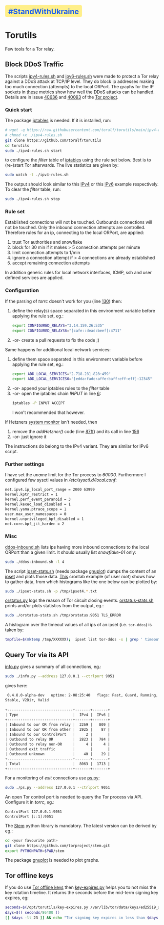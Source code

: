 [![StandWithUkraine](https://raw.githubusercontent.com/vshymanskyy/StandWithUkraine/main/badges/StandWithUkraine.svg)](https://github.com/vshymanskyy/StandWithUkraine/blob/main/docs/README.md)

# Torutils

Few tools for a Tor relay.

## Block DDoS Traffic

The scripts [ipv4-rules.sh](./ipv4-rules.sh) and [ipv6-rules.sh](./ipv6-rules.sh) were made
to protect a Tor relay against a DDoS attack at TCP/IP level.
They do block ip addresses making too much connection (attempts) to the local ORPort.
The graphs for the IP sockets in [these](./doc/network-metric.svg) metrics show how well the DDoS attacks can be handled.
Details are in issue [40636](https://gitlab.torproject.org/tpo/core/tor/-/issues/40636)
and [40093](https://gitlab.torproject.org/tpo/community/support/-/issues/40093#note_2841393)
of the [Tor project](https://www.torproject.org/).

### Quick start
The package [iptables](https://www.netfilter.org/projects/iptables/) is needed.
If it is installed, run:

```bash
# wget -q https://raw.githubusercontent.com/toralf/torutils/main/ipv4-rules.sh -O ipv4-rules.sh
# chmod +x ./ipv4-rules.sh
git clone https://github.com/toralf/torutils
cd torutils
sudo ./ipv4-rules.sh start
```

to configure the _filter_  table of [iptables](https://upload.wikimedia.org/wikipedia/commons/3/37/Netfilter-packet-flow.svg) using the rule set below. Best is to (re-)start Tor afterwards.
The live statistics are given by:

```bash
sudo watch -t ./ipv4-rules.sh
```

The output should look similar to this [IPv4](./doc/iptables-L.txt) or this [IPv6](./doc/ip6tables-L.txt) example respectively.
To clear the _filter_ table, run:

```bash
sudo ./ipv4-rules.sh stop
```

### Rule set

Established connections will not be touched.
Outbounds connections will not be touched.
Only the inbound connection attempts are controlled.
Therefore rules for an ip, connecting to the local ORPort, are applied:

1. trust Tor authorities and snowflake
1. block for 30 min if it makes > 5 connection attempts per minute
1. limit connection attempts to 1/min
1. ignore a connection attempt if > 4 connections are already established
1. accept remaining connection attempts

In addition generic rules for local network interfaces, ICMP, ssh and user defined services are applied.

### Configuration
If the parsing of _torrc_ doesn't work for you (line [130](ipv4-rules.sh#L130)) then:
1. define the relay(s) space separated in this environment variable before applying the rule set, eg.:
    ```bash
    export CONFIGURED_RELAYS="3.14.159.26:535"
    export CONFIGURED_RELAYS6="[cafe::dead:beef]:4711"
    ```
1. -or- create a pull requests to fix the code ;)


Same happens for additional local network services:
1. define them space separated in this environment variable before applying the rule set, eg.:
    ```bash
    export ADD_LOCAL_SERVICES="2.718.281.828:459"
    export ADD_LOCAL_SERVICES6="[edda:fade:affe:baff:eff:eff]:12345"
    ```
1. -or- append your iptables rules to the _filter_ table
1. -or- open the iptables chain _INPUT_ in line [6](ipv4-rules.sh#L6):
    ```bash
    iptables -P INPUT ACCEPT
    ```
    I won't recommended that however.

If Hetzners [system monitor](https://docs.hetzner.com/robot/dedicated-server/security/system-monitor/) isn't needed, then
1. remove the _addHetzner()_ code (line [87ff](ipv4-rules.sh#L87)) and its call in line [156](ipv4-rules.sh#L156)
1. -or- just ignore it

The instructions do belong to the IPv4 variant.
They are similar for IPv6 script.

### Further settings

I have set the _uname_ limit for the Tor process to _60000_.
Furthermore I configured few sysctl values in _/etc/sysctl.d/local.conf_:

```console
net.ipv4.ip_local_port_range = 2000 63999
kernel.kptr_restrict = 1
kernel.perf_event_paranoid = 3
kernel.kexec_load_disabled = 1
kernel.yama.ptrace_scope = 1
user.max_user_namespaces = 0
kernel.unprivileged_bpf_disabled = 1
net.core.bpf_jit_harden = 2
```

### Misc

[ddos-inbound.sh](./ddos-inbound.sh) lists ips having more inbound connections to the local ORPort than a given limit.
It should usually list _snowflake-01_ only:

```bash
sudo ./ddos-inbound.sh -l 4
```

The script [ipset-stats.sh](./ipset-stats.sh) (needs package [gnuplot](http://www.gnuplot.info/))
dumps the content of an [ipset](https://ipset.netfilter.org) and plots those data.
[This](./doc/crontab.txt) crontab example (of user _root_) shows how to gather data,
from which histograms like the one below can be plotted by:

```bash
sudo ./ipset-stats.sh -p /tmp/ipset4.*.txt
```

[orstatus.py](./orstatus.py) logs the reason of Tor circuit closing events.
[orstatus-stats.sh](./orstatus-stats.sh) prints and/or plots statistics from the output, eg.:

```bash
sudo ./orstatus-stats.sh /tmp/orstatus.9051 TLS_ERROR
```

A histogram over the timeout values of all ips of an ipset (i.e. `tor-ddos`) is taken by:

```bash
tmpfile=$(mktemp /tmp/XXXXXX);  ipset list tor-ddos -s | grep ' timeout ' | grep -v ' inet' | awk '{ print $3 }' | sort -bn > $tmpfile; gnuplot -e 'set terminal dumb; set border back; set key noautotitle; set title "ips per timeout"; set xlabel "ips"; plot "'$tmpfile'" pt "o";'; rm $tmpfile
```

## Query Tor via its API

[info.py](./info.py) gives a summary of all  connections, eg.:

```bash
sudo ./info.py --address 127.0.0.1 --ctrlport 9051
```

gives here:

```console
 0.4.8.0-alpha-dev   uptime: 2-08:25:40   flags: Fast, Guard, Running, Stable, V2Dir, Valid

+------------------------------+-------+-------+
| Type                         |  IPv4 |  IPv6 |
+------------------------------+-------+-------+
| Inbound to our OR from relay |  2269 |   809 |
| Inbound to our OR from other |  2925 |    87 |
| Inbound to our ControlPort   |     2 |       |
| Outbound to relay OR         |  2823 |   784 |
| Outbound to relay non-OR     |     4 |     4 |
| Outbound exit traffic        |       |       |
| Outbound unknown             |    40 |    29 |
+------------------------------+-------+-------+
| Total                        |  8063 |  1713 |
+------------------------------+-------+-------+
```

For a monitoring of _exit_ connections use [ps.py](./ps.py):

```bash
sudo ./ps.py --address 127.0.0.1 --ctrlport 9051
```

An open Tor control port is needed to query the Tor process via API.
Configure it in _torrc_, eg.:

```console
ControlPort 127.0.0.1:9051
ControlPort [::1]:9051
```

The [Stem](https://stem.torproject.org/index.html) python library is mandatory.
The latest version can be derived by eg.:

```bash
cd <your favourite path>
git clone https://github.com/torproject/stem.git
export PYTHONPATH=$PWD/stem
```

The package [gnuplot](http://www.gnuplot.info/) is needed to plot graphs.

## Tor offline keys
If you do use [Tor offline keys](https://support.torproject.org/relay-operators/offline-ed25519/)
then [key-expires.py](./key-expires.py) helps you to not miss the key rotation timeline.
It returns the seconds before the mid-term signing key expires, eg:

```bash
seconds=$(/opt/torutils/key-expires.py /var/lib/tor/data/keys/ed25519_signing_cert)
days=$(( seconds/86400 ))
[[ $days -lt 23 ]] && echo "Tor signing key expires in less than $days day(s)"
```
